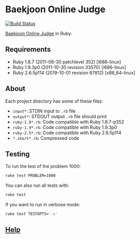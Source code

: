 # Baekjoon Online Judge

[![Build Status](https://travis-ci.org/yous/acmicpc-net.svg?branch=master)](https://travis-ci.org/yous/acmicpc-net)

[Baekjoon Online Judge][] in Ruby.

## Requirements

- Ruby 1.8.7 (2011-06-30 patchlevel 352) [i686-linux]
- Ruby 1.9.3p0 (2011-10-30 revision 33570) [i686-linux]
- Ruby 2.6.5p114 (2019-10-01 revision 67812) [x86_64-linux]

## About

Each project directory has some of these files:

- `input*`: STDIN input to `.rb` file
- `output*`: STDOUT output `.rb` file should print
- `ruby-1.8*.rb`: Code compatible with Ruby 1.8.7-p352
- `ruby-1.9*.rb`: Code compatible with Ruby 1.9.3p0
- `ruby-2.5*.rb`: Code compatible with Ruby 2.6.5p114
- `*.short*.rb`: Compressed code

## Testing

To run the test of the problem 1000:

``` sh
rake test PROBLEM=1000
```

You can also run all tests with:

``` sh
rake test
```

If you want to run in verbose mode:

``` sh
rake test TESTOPTS='-v'
```

## [Help][]

[Baekjoon Online Judge]: https://www.acmicpc.net
[Help]: https://www.acmicpc.net/help/judge
